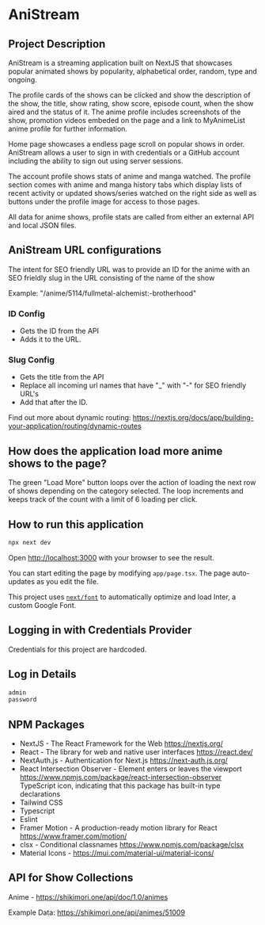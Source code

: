 # AniStream

## Project Description

AniStream is a streaming application built on NextJS that showcases popular animated shows by popularity, alphabetical order, random, type and ongoing. 

The profile cards of the shows can be clicked and show the description of the show, the title, show rating, show score, episode count, when the show aired and the status of it. The anime profile includes screenshots of the show, promotion videos embeded on the page and a link to MyAnimeList anime profile for further information. 

Home page showcases a endless page scroll on popular shows in order. AniStream allows a user to sign in with credentials or a GitHub account including the ability to sign out using server sessions. 

The account profile shows stats of anime and manga watched. The profile section comes with anime and manga history tabs which display lists of recent activity or updated shows/series watched on the right side as well as buttons under the profile image for access to those pages. 

All data for anime shows, profile stats are called from either an external API and local JSON files.

## AniStream URL configurations

The intent for SEO friendly URL was to provide an ID for the anime with an SEO frieldly slug in the URL consisting of the name of the show

Example: "/anime/5114/fullmetal-alchemist:-brotherhood"

### ID Config

* Gets the ID from the API
* Adds it to the URL. 

### Slug Config

* Gets the title from the API
* Replace all incoming url names that have "_" with "-" for SEO friendly URL's
* Add that after the ID.

Find out more about dynamic routing: https://nextjs.org/docs/app/building-your-application/routing/dynamic-routes


## How does the application load more anime shows to the page?

The green "Load More" button loops over the action of loading the next row of shows depending on the category selected. The loop increments and keeps track of the count with a limit of 6 loading per click.

## How to run this application

```bash
npx next dev
```

Open [http://localhost:3000](http://localhost:3000) with your browser to see the result.

You can start editing the page by modifying `app/page.tsx`. The page auto-updates as you edit the file.

This project uses [`next/font`](https://nextjs.org/docs/basic-features/font-optimization) to automatically optimize and load Inter, a custom Google Font.

## Logging in with Credentials Provider

Credentials for this project are hardcoded.

## Log in Details

```bash
admin
password
```

## NPM Packages

* NextJS - The React Framework for the Web https://nextjs.org/
* React - The library for web and native user interfaces https://react.dev/
* NextAuth.js - Authentication for Next.js https://next-auth.js.org/
* React Intersection Observer - Element enters or leaves the viewport https://www.npmjs.com/package/react-intersection-observer
TypeScript icon, indicating that this package has built-in type declarations
* Tailwind CSS
* Typescript
* Eslint
* Framer Motion - A production-ready motion library for React https://www.framer.com/motion/
* clsx - Conditional classnames https://www.npmjs.com/package/clsx
* Material Icons - https://mui.com/material-ui/material-icons/

## API for Show Collections

Anime - https://shikimori.one/api/doc/1.0/animes

Example Data: https://shikimori.one/api/animes/51009